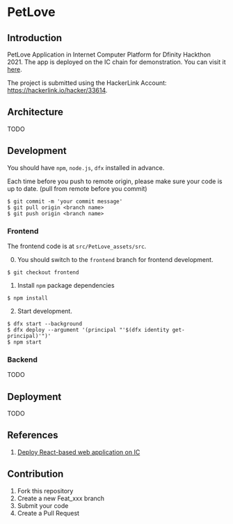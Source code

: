 # PetLove

## Introduction
PetLove Application in Internet Computer Platform for Dfinity Hackthon 2021. The app is deployed on the IC chain for demonstration.
You can visit it [here](https://s6akf-saaaa-aaaai-abaoq-cai.raw.ic0.app/).

The project is submitted using the HackerLink Account: https://hackerlink.io/hacker/33614.
## Architecture
TODO

## Development
You should have `npm`, `node.js`, `dfx` installed in advance.

Each time before you push to remote origin, please make sure your code is up to date. (pull from remote before you commit)
```
$ git commit -m 'your commit message'
$ git pull origin <branch name>
$ git push origin <branch name>
```
### Frontend
The frontend code is at `src/PetLove_assets/src`.

0. You should switch to the `frontend` branch for frontend development. 
```
$ git checkout frontend
```

1. Install `npm` package dependencies
```
$ npm install
```

2. Start development.
```
$ dfx start --background
$ dfx deploy --argument '(principal "'$(dfx identity get-principal)'")'
$ npm start
```

### Backend
TODO
## Deployment
TODO

## References
1. [Deploy React-based web application on IC](https://smartcontracts.org/docs/developers-guide/tutorials/custom-frontend.html)
## Contribution

1.  Fork this repository
2.  Create a new Feat_xxx branch
3.  Submit your code
4.  Create a Pull Request

